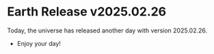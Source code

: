 # Earth Release v2025.02.26
Today, the universe has released another day with version 2025.02.26.
- Enjoy your day!
